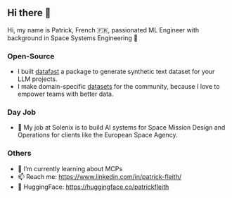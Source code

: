 ## Hi there 👋

Hi, my name is Patrick, French 🇫🇷, passionated ML Engineer with background in Space Systems Engineering 🚀

### Open-Source

- I built [datafast](https://patrickfleith.github.io/datafast/) a package to generate synthetic text dataset for your LLM projects.
- I make domain-specific [datasets](https://www.kaggle.com/patrickfleith/datasets) for the community, because I love to empower teams with better data.

### Day Job

- 💼 My job at Solenix is to build AI systems for Space Mission Design and Operations for clients like the European Space Agency.

### Others

- 🌱 I’m currently learning about MCPs
- 📫 Reach me: https://www.linkedin.com/in/patrick-fleith/
- 🤗 HuggingFace: https://huggingface.co/patrickfleith

<!--
**patrickfleith/patrickfleith** is a ✨ _special_ ✨ repository because its `README.md` (this file) appears on your GitHub profile.
- 
-->
